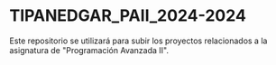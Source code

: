 # TIPANEDGAR_PAII_2024-2024

Este repositorio se utilizará para subir los proyectos relacionados a la asignatura de "Programación Avanzada II".
